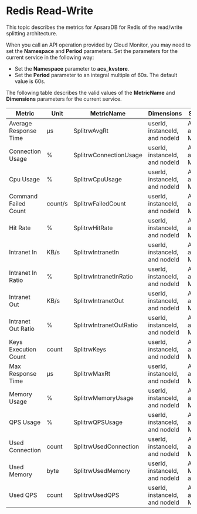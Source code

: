 # Redis Read-Write

This topic describes the metrics for ApsaraDB for Redis of the read/write splitting architecture.

When you call an API operation provided by Cloud Monitor, you may need to set the **Namespace** and **Period** parameters. Set the parameters for the current service in the following way:

-   Set the **Namespace** parameter to **acs\_kvstore**.
-   Set the **Period** parameter to an integral multiple of 60s. The default value is 60s.

The following table describes the valid values of the **MetricName** and **Dimensions** parameters for the current service.

|Metric|Unit|MetricName|Dimensions|Statistics|
|------|----|----------|----------|----------|
|Average Response Time|μs|SplitrwAvgRt|userId, instanceId, and nodeId|Average and Maximum|
|Connection Usage|%|SplitrwConnectionUsage|userId, instanceId, and nodeId|Average and Maximum|
|Cpu Usage|%|SplitrwCpuUsage|userId, instanceId, and nodeId|Average and Maximum|
|Command Failed Count|count/s|SplitrwFailedCount|userId, instanceId, and nodeId|Average and Maximum|
|Hit Rate|%|SplitrwHitRate|userId, instanceId, and nodeId|Average and Maximum|
|Intranet In|KB/s|SplitrwIntranetIn|userId, instanceId, and nodeId|Average and Maximum|
|Intranet In Ratio|%|SplitrwIntranetInRatio|userId, instanceId, and nodeId|Average and Maximum|
|Intranet Out|KB/s|SplitrwIntranetOut|userId, instanceId, and nodeId|Average and Maximum|
|Intranet Out Ratio|%|SplitrwIntranetOutRatio|userId, instanceId, and nodeId|Average and Maximum|
|Keys Execution Count|count|SplitrwKeys|userId, instanceId, and nodeId|Average and Maximum|
|Max Response Time|μs|SplitrwMaxRt|userId, instanceId, and nodeId|Average and Maximum|
|Memory Usage|%|SplitrwMemoryUsage|userId, instanceId, and nodeId|Average and Maximum|
|QPS Usage|%|SplitrwQPSUsage|userId, instanceId, and nodeId|Average and Maximum|
|Used Connection|count|SplitrwUsedConnection|userId, instanceId, and nodeId|Average and Maximum|
|Used Memory|byte|SplitrwUsedMemory|userId, instanceId, and nodeId|Average, Maximum, and Sum|
|Used QPS|count|SplitrwUsedQPS|userId, instanceId, and nodeId|Average and Maximum|


